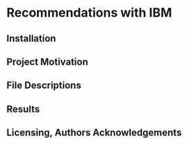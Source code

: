 # Recommendations with IBM
## Installation

## Project Motivation

## File Descriptions

## Results

## Licensing, Authors Acknowledgements